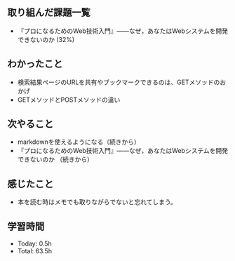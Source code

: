 ## 取り組んだ課題一覧
- 『プロになるためのWeb技術入門』――なぜ，あなたはWebシステムを開発できないのか (32%)
## わかったこと
- 検索結果ページのURLを共有やブックマークできるのは、GETメソッドのおかげ
- GETメソッドとPOSTメソッドの違い
## 次やること
- markdownを使えるようになる（続きから）
- 『プロになるためのWeb技術入門』――なぜ，あなたはWebシステムを開発できないのか （続きから）
## 感じたこと
- 本を読む時はメモでも取りながらでないと忘れてしまう。
## 学習時間
- Today: 0.5h
- Total: 63.5h
